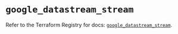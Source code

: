 # `google_datastream_stream`

Refer to the Terraform Registry for docs: [`google_datastream_stream`](https://registry.terraform.io/providers/hashicorp/google-beta/5.24.0/docs/resources/google_datastream_stream).
